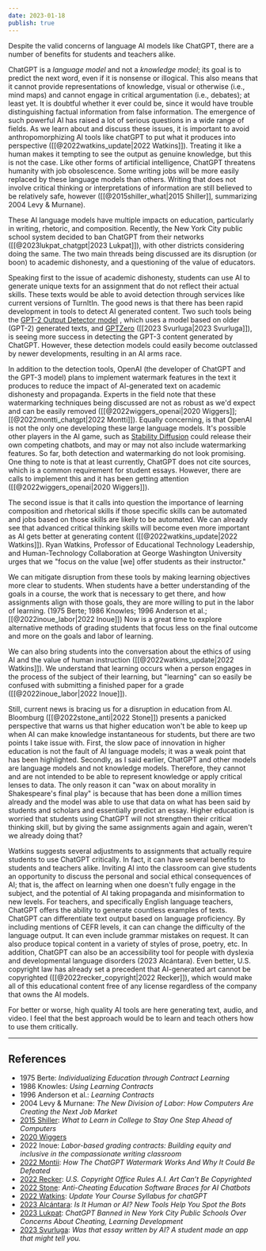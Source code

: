 ```yaml
---
date: 2023-01-18
publish: true
---
```


Despite the valid concerns of language AI models like ChatGPT, there are a number of benefits for students and teachers alike.

ChatGPT is a _language model_ and not a _knowledge model_; its goal is to predict the next word, even if it is nonsense or illogical. This also means that it cannot provide representations of knowledge, visual or otherwise (i.e., mind maps) and cannot engage in critical argumentation (i.e., debates); at least yet. It is doubtful whether it ever could be, since it would have trouble distinguishing factual information from false information. The emergence of such powerful AI has raised a lot of serious questions in a wide range of fields. As we learn about and discuss these issues, it is important to avoid anthropomorphizing AI tools like chatGPT to put what it produces into perspective ([[@2022watkins_update|2022 Watkins]]). Treating it like a human makes it tempting to see the output as genuine knowledge, but this is not the case. Like other forms of artificial intelligence, ChatGPT threatens humanity with job obsolescence. Some writing jobs will be more easily replaced by these language models than others. Writing that does not involve critical thinking or interpretations of information are still believed to be relatively safe, however ([[@2015shiller_what|2015 Shiller]], summarizing 2004 Levy & Murnane).

These AI language models have multiple impacts on education, particularly in writing, rhetoric, and composition. Recently, the New York City public school system decided to ban ChatGPT from their networks ([[@2023lukpat_chatgpt|2023 Lukpat]]), with other districts considering doing the same. The two main threads being discussed are its disruption (or boon) to academic dishonesty, and a questioning of the value of educators.

Speaking first to the issue of academic dishonesty, students can use AI to generate unique texts for an assignment that do not reflect their actual skills. These texts would be able to avoid detection through services like current versions of TurnItIn. The good news is that there has been rapid development in tools to detect AI generated content. Two such tools being the [GPT-2 Output Detector model](https://openai-openai-detector.hf.space/) , which uses a model based on older (GPT-2) generated texts, and [GPTZero](https://etedward-gptzero-main-zqgfwb.streamlit.app/) ([[2023 Svurluga|2023 Svurluga]]), is seeing more success in detecting the GPT-3 content generated by ChatGPT. However, these detection models could easily become outclassed by newer developments, resulting in an AI arms race.

In addition to the detection tools, OpenAI (the developer of ChatGPT and the GPT-3 model) plans to implement watermark features in the text it produces to reduce the impact of AI-generated text on academic dishonesty and propaganda. Experts in the field note that these watermarking techniques being discussed are not as robust as we'd expect and can be easily removed ([[@2022wiggers_openai|2020 Wiggers]]; [[@2022montti_chatgpt|2022 Montti]]). Equally concerning, is that OpenAI is not the only one developing these large language models. It's possible other players in the AI game, such as [Stability Diffusion](https://stability.ai/) could release their own competing chatbots, and may or may not also include watermarking features. So far, both detection and watermarking do not look promising. One thing to note is that at least currently, ChatGPT does not cite sources, which is a common requirement for student essays. However, there are calls to implement this and it has been getting attention ([[@2022wiggers_openai|2020 Wiggers]]).

The second issue is that it calls into question the importance of learning composition and rhetorical skills if those specific skills can be automated and jobs based on those skills are likely to be automated. We can already see that advanced critical thinking skills will become even more important as AI gets better at generating content ([[@2022watkins_update|2022 Watkins]]). Ryan Watkins, Professor of Educational Technology Leadership, and Human-Technology Collaboration at George Washington University urges that we "focus on the value [we] offer students as their instructor."

We can mitigate disruption from these tools by making learning objectives more clear to students. When students have a better understanding of the goals in a course, the work that is necessary to get there, and how assignments align with those goals, they are more willing to put in the labor of learning. (1975 Berte; 1986 Knowles; 1996 Anderson et al.; [[@2022inoue_labor|2022 Inoue]]) Now is a great time to explore alternative methods of grading students that focus less on the final outcome and more on the goals and labor of learning.

We can also bring students into the conversation about the ethics of using AI and the value of human instruction ([[@2022watkins_update|2022 Watkins]]). We understand that learning occurs when a person engages in the process of the subject of their learning, but "learning" can so easily be confused with submitting a finished paper for a grade ([[@2022inoue_labor|2022 Inoue]]).

Still, current news is bracing us for a disruption in education from AI. Bloomburg ([[@2022stone_anti|2022 Stone]]) presents a panicked perspective that warns us that higher education won't be able to keep up when AI can make knowledge instantaneous for students, but there are two points I take issue with. First, the slow pace of innovation in higher education is not the fault of AI language models; it was a weak point that has been highlighted. Secondly, as I said earlier, ChatGPT and other models are language models and not knowledge models. Therefore, they cannot and are not intended to be able to represent knowledge or apply critical lenses to data. The only reason it can "wax on about morality in Shakespeare's final play" is because that has been done a million times already and the model was able to use that data on what has been said by students and scholars and essentially predict an essay. Higher education is worried that students using ChatGPT will not strengthen their critical thinking skill, but by giving the same assignments again and again, weren't we already doing that?

Watkins suggests several adjustments to assignments that actually require students to use ChatGPT critically. In fact, it can have several benefits to students and teachers alike. Inviting AI into the classroom can give students an opportunity to discuss the personal and social ethical consequences of AI; that is, the affect on learning when one doesn't fully engage in the subject, and the potential of AI taking propaganda and misinformation to new levels. For teachers, and specifically English language teachers, ChatGPT offers the ability to generate countless examples of texts. ChatGPT can differentiate text output based on language proficiency. By including mentions of CEFR levels, it can can change the difficulty of the language output. It can even include grammar mistakes on request. It can also produce topical content in a variety of styles of prose, poetry, etc. In addition, ChatGPT can also be an accessibility tool for people with dyslexia and developmental language disorders (2023 Alcántara). Even better, U.S. copyright law has already set a precedent that AI-generated art cannot be copyrighted ([[@2022recker_copyright|2022 Recker]]), which would make all of this educational content free of any license regardless of the company that owns the AI models.

For better or worse, high quality AI tools are here generating text, audio, and video. I feel that the best approach would be to learn and teach others how to use them critically.

* * *
## References

- 1975 Berte: _Individualizing Education through Contract Learning_
- 1986 Knowles: _Using Learning Contracts_
- 1996 Anderson et al.: _Learning Contracts_
- 2004 Levy & Murnane: _The New Division of Labor: How Computers Are Creating the Next Job Market_
- [2015 Shiller](https://www.nytimes.com/2015/05/24/upshot/what-to-learn-in-college-to-stay-one-step-ahead-of-computers.html): _What to Learn in College to Stay One Step Ahead of Computers_
- [2020 Wiggers](https://www.searchenginejournal.com/chatgpt-watermark/475366/)
- 2022 Inoue: _Labor-based grading contracts: Building equity and inclusive in the compassionate writing classroom_
- [2022 Montii](https://www.searchenginejournal.com/chatgpt-watermark/475366/): _How The ChatGPT Watermark Works And Why It Could Be Defeated_
- [2022 Recker](https://www.smithsonianmag.com/smart-news/us-copyright-office-rules-ai-art-cant-be-copyrighted-180979808/): _U.S. Copyright Office Rules A.I. Art Can’t Be Copyrighted_
- [2022 Stone](https://www.bloomberg.com/news/newsletters/2022-12-14/anti-cheating-education-software-braces-for-chatgpt): _Anti-Cheating Education Software Braces for AI Chatbots_
- [2022 Watkins](https://medium.com/@rwatkins_7167/updating-your-course-syllabus-for-chatgpt-965f4b57b003): _Update Your Course Syllabus for chatGPT_
- [2023 Alcántara](https://www.wsj.com/articles/is-it-human-or-ai-new-tools-help-you-spot-the-bots-11673356404): _Is It Human or AI? New Tools Help You Spot the Bots_
- [2023 Lukpat](https://www.wsj.com/articles/chatgpt-banned-in-new-york-city-public-schools-over-concerns-about-cheating-learning-development-11673024059): _ChatGPT Banned in New York City Public Schools Over Concerns About Cheating, Learning Development_
- [2023 Svurluga](https://www.washingtonpost.com/education/2023/01/12/gptzero-chatgpt-detector-ai/): _Was that essay written by AI? A student made an app that might tell you._